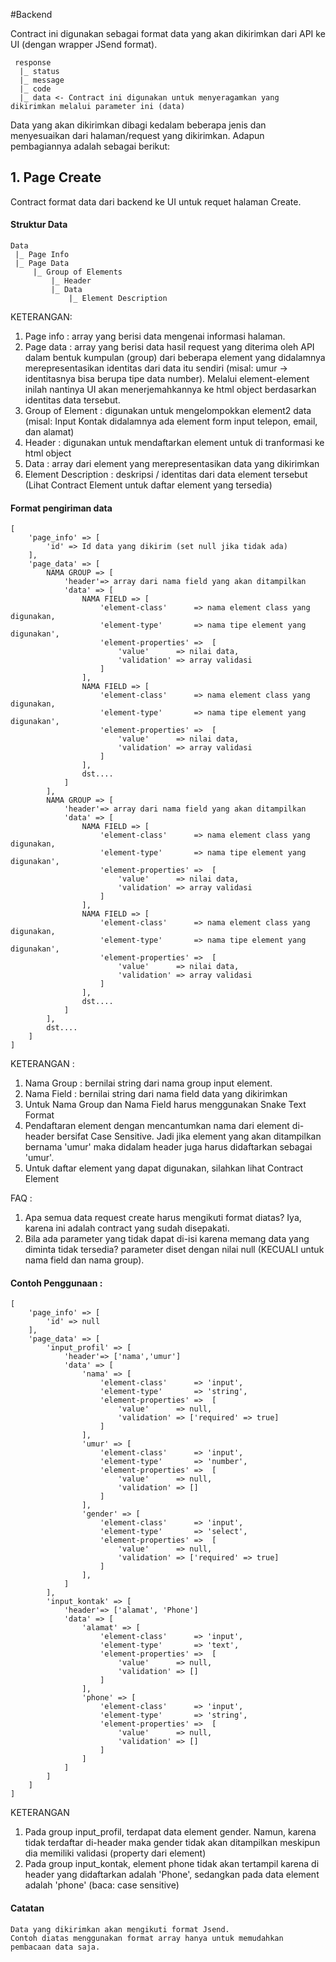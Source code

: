 #Backend

Contract ini digunakan sebagai format data yang akan dikirimkan dari API ke UI (dengan wrapper JSend format).

	 response
	  |_ status
	  |_ message
	  |_ code
	  |_ data <- Contract ini digunakan untuk menyeragamkan yang dikirimkan melalui parameter ini (data)

Data yang akan dikirimkan dibagi kedalam beberapa jenis dan menyesuaikan dari halaman/request yang dikirimkan. Adapun pembagiannya adalah sebagai berikut: 

## 1. Page Create
Contract format data dari backend ke UI untuk requet halaman Create.

#### Struktur Data

	Data 
	 |_ Page Info
	 |_ Page Data
	 	 |_ Group of Elements
	 	 	 |_ Header
	 	 	 |_ Data
	 	 	 	 |_ Element Description
				 
KETERANGAN:

1. Page info : array yang berisi data mengenai informasi halaman.
2. Page data : array yang berisi data hasil request yang diterima oleh API dalam bentuk kumpulan (group) dari beberapa element yang didalamnya merepresentasikan identitas dari data itu sendiri (misal: umur -> identitasnya bisa berupa tipe data number). Melalui element-element inilah nantinya UI akan menerjemahkannya ke html object berdasarkan identitas data tersebut.  
3. Group of Element : digunakan untuk mengelompokkan element2 data (misal: Input Kontak didalamnya ada element form input telepon, email, dan alamat)
4. Header : digunakan untuk mendaftarkan element untuk di tranformasi ke html object
5. Data : array dari element yang merepresentasikan data yang dikirimkan
6. Element Description : deskripsi / identitas dari data element tersebut (Lihat Contract Element untuk daftar element yang tersedia)

#### Format pengiriman data

	[
	    'page_info' => [
	        'id' => Id data yang dikirim (set null jika tidak ada)
	    ],
	    'page_data' => [
	        NAMA GROUP => [
	            'header'=> array dari nama field yang akan ditampilkan
	            'data' => [
	                NAMA FIELD => [
	                    'element-class'      => nama element class yang digunakan,
	                    'element-type'       => nama tipe element yang digunakan',
	                    'element-properties' =>  [
	                        'value'      => nilai data,
	                        'validation' => array validasi
	                    ]
	                ],  
	                NAMA FIELD => [
	                    'element-class'      => nama element class yang digunakan,
	                    'element-type'       => nama tipe element yang digunakan',
	                    'element-properties' =>  [
	                        'value'      => nilai data,
	                        'validation' => array validasi
	                    ]
	                ], 
	                dst....
	            ]
	        ],
	        NAMA GROUP => [
	            'header'=> array dari nama field yang akan ditampilkan
	            'data' => [
	                NAMA FIELD => [
	                    'element-class'      => nama element class yang digunakan,
	                    'element-type'       => nama tipe element yang digunakan',
	                    'element-properties' =>  [
	                        'value'      => nilai data,
	                        'validation' => array validasi
	                    ]
	                ],  
	                NAMA FIELD => [
	                    'element-class'      => nama element class yang digunakan,
	                    'element-type'       => nama tipe element yang digunakan',
	                    'element-properties' =>  [
	                        'value'      => nilai data,
	                        'validation' => array validasi
	                    ]
	                ], 
	                dst....
	            ]
	        ],
	        dst....	
	    ]
	]

KETERANGAN :

1. Nama Group : bernilai string dari nama group input element. 
2. Nama Field : bernilai string dari nama field data yang dikirimkan
3. Untuk Nama Group dan Nama Field harus menggunakan Snake Text Format
4. Pendaftaran element dengan mencantumkan nama dari element di-header bersifat Case Sensitive. Jadi jika element yang akan ditampilkan bernama 'umur' maka didalam header juga harus didaftarkan sebagai 'umur'.
5. Untuk daftar element yang dapat digunakan, silahkan lihat Contract Element

FAQ :
1. Apa semua data request create harus mengikuti format diatas? Iya, karena ini adalah contract yang sudah disepakati.
2. Bila ada parameter yang tidak dapat di-isi karena memang data yang diminta tidak tersedia? parameter diset dengan nilai null (KECUALI untuk nama field dan nama group). 

#### Contoh Penggunaan :

	[
	    'page_info' => [
	        'id' => null
	    ],
	    'page_data' => [
	        'input_profil' => [
	            'header'=> ['nama','umur']
	            'data' => [
	                'nama' => [
	                    'element-class'      => 'input',
	                    'element-type'       => 'string',
	                    'element-properties' =>  [
	                        'value'      => null,
	                        'validation' => ['required' => true]
	                    ]
	                ],  
	                'umur' => [
	                    'element-class'      => 'input',
	                    'element-type'       => 'number',
	                    'element-properties' =>  [
	                        'value'      => null,
	                        'validation' => []
	                    ]
	                ], 
	                'gender' => [
	                    'element-class'      => 'input',
	                    'element-type'       => 'select',
	                    'element-properties' =>  [
	                        'value'      => null,
	                        'validation' => ['required' => true]
	                    ]
	                ],
	            ]
	        ],
	        'input_kontak' => [
	            'header'=> ['alamat', 'Phone']
	            'data' => [
	                'alamat' => [
	                    'element-class'      => 'input',
	                    'element-type'       => 'text',
	                    'element-properties' =>  [
	                        'value'      => null,
	                        'validation' => []
	                    ]
	                ],  
	                'phone' => [
	                    'element-class'      => 'input',
	                    'element-type'       => 'string',
	                    'element-properties' =>  [
	                        'value'      => null,
	                        'validation' => []
	                    ]
	                ]
	            ]
	        ]
	    ]
	]

KETERANGAN
1. Pada group input_profil, terdapat data element gender. Namun, karena tidak terdaftar di-header maka gender tidak akan ditampilkan meskipun dia memiliki validasi (property dari element)
2. Pada group input_kontak, element phone tidak akan tertampil karena di header yang didaftarkan adalah 'Phone', sedangkan pada data element adalah 'phone' (baca: case sensitive)

#### Catatan

	Data yang dikirimkan akan mengikuti format Jsend. 
	Contoh diatas menggunakan format array hanya untuk memudahkan pembacaan data saja.
